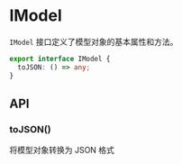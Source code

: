 # IModel

`IModel` 接口定义了模型对象的基本属性和方法。

```typescript
export interface IModel {
  toJSON: () => any;
}
```

## API

### toJSON()

将模型对象转换为 JSON 格式
